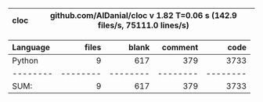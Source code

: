 cloc|github.com/AlDanial/cloc v 1.82  T=0.06 s (142.9 files/s, 75111.0 lines/s)
--- | ---

Language|files|blank|comment|code
:-------|-------:|-------:|-------:|-------:
Python|9|617|379|3733
--------|--------|--------|--------|--------
SUM:|9|617|379|3733
